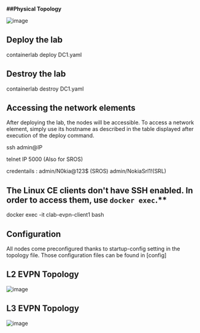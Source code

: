 **##Physical Topology**

![image](https://github.com/Kunal1794/srl/assets/54974430/70226a36-ed39-4c8d-afce-d2e1f3d33082)

## Deploy the lab
containerlab deploy DC1.yaml

## Destroy the lab
containerlab destroy DC1.yaml

## Accessing the network elements
After deploying the lab, the nodes will be accessible. To access a network element, simply use its hostname as described in the table displayed after execution of the deploy command.

ssh admin@IP

telnet IP 5000 (Also for SROS)

credentails : admin/N0kia@123$ (SROS) admin/NokiaSrl1!(SRL)

## The Linux CE clients don't have SSH enabled. In order to access them, use `docker exec`.**

docker exec -it clab-evpn-client1 bash

## Configuration
All nodes come preconfigured thanks to startup-config setting in the topology file. Those configuration files can be found in [config]

## L2 EVPN Topology

![image](https://github.com/Kunal1794/srl/assets/54974430/f1e8d44f-97f8-466d-ae2b-f5d8df98bac8)

## L3 EVPN Topology

![image](https://github.com/Kunal1794/srl/assets/54974430/084cf2f0-470c-40dc-a1ae-9547ae1cd76e)


